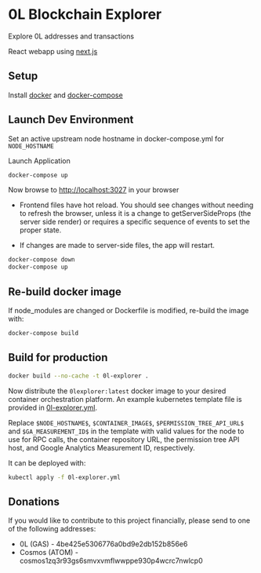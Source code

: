 # 0L Blockchain Explorer

Explore 0L addresses and transactions

React webapp using [next.js](https://nextjs.org/)

## Setup

Install [docker](https://docs.docker.com/get-docker/) and [docker-compose](https://docs.docker.com/compose/install/)

## Launch Dev Environment

Set an active upstream node hostname in docker-compose.yml for `NODE_HOSTNAME`

Launch Application

```bash
docker-compose up
```

Now browse to [http://localhost:3027](http://localhost:3027) in your browser

- Frontend files have hot reload. You should see changes without needing to refresh the browser, unless it is a change to getServerSideProps (the server side render) or requires a specific sequence of events to set the proper state.

- If changes are made to server-side files, the app will restart.

```bash
docker-compose down
docker-compose up
```

## Re-build docker image

If node_modules are changed or Dockerfile is modified, re-build the image with:
```bash
docker-compose build
```

## Build for production

```bash
docker build --no-cache -t 0l-explorer .
```

Now distribute the `0lexplorer:latest` docker image to your desired container orchestration platform.
An example kubernetes template file is provided in [0l-explorer.yml](0l-explorer.yml).

Replace `$NODE_HOSTNAME$`, `$CONTAINER_IMAGE$`, `$PERMISSION_TREE_API_URL$` and `$GA_MEASUREMENT_ID$` in the template with valid values for the node to use for RPC calls, the container repository URL, the permission tree API host, and Google Analytics Measurement ID, respectively.

It can be deployed with:

```bash
kubectl apply -f 0l-explorer.yml
```

## Donations

If you would like to contribute to this project financially, please send to one of the following addresses:

- 0L (GAS) - 4be425e5306776a0bd9e2db152b856e6
- Cosmos (ATOM) - cosmos1zq3r93gs6smvxvmflwwppe930p4wcrc7nwlcp0